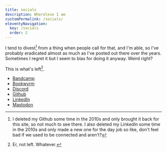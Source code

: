 ```yaml
---
title: socials
description: Wherelese I am
customPermalink: /socials/
eleventyNavigation:
  key: /socials
  order: 2
---
```


I tend to divest[^1] from a thing when people call for that, and I'm able, so I've probably eradicated almost as much as I've posted out there over the years. Sometimes I regret it but I seem to bias for doing it anyway. Weird right?

This is what's left[^2].

* [Bandcamp](https://bandcamp.com/_gravely_)
* [Bookwyrm](https://bookwyrm.social/user/gravely)
* [Discord](https://discord.com/users/gravely#6679)
* [Github](https://github.com/g-r-a-v-e-l-y)
* [LinkedIn](https://www.linkedin.com/in/gravely/)
* [Mastodon](https://mastodon.social/@gravely)


[^1]: I deleted my Github some time in the 2010s and only brought it back for this site, so not much to see there. I also deleted my LinkedIn some time in the 2010s and only made a new one for the day job so like, don't feel bad if we used to be connected and aren't?

[^2]: Er, not left. Whatever.